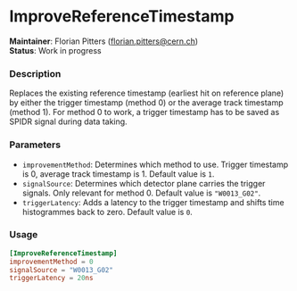 # ImproveReferenceTimestamp
**Maintainer**: Florian Pitters (<florian.pitters@cern.ch>)  
**Status**: Work in progress

### Description
Replaces the existing reference timestamp (earliest hit on reference plane) by either the trigger timestamp (method 0) or the average track timestamp (method 1). For method 0 to work, a trigger timestamp has to be saved as SPIDR signal during data taking.

### Parameters
* `improvementMethod`: Determines which method to use. Trigger timestamp is 0, average track timestamp is 1. Default value is `1`.
* `signalSource`: Determines which detector plane carries the trigger signals. Only relevant for method 0. Default value is `"W0013_G02"`.
* `triggerLatency`: Adds a latency to the trigger timestamp and shifts time histogrammes back to zero. Default value is `0`.

### Usage
```toml
[ImproveReferenceTimestamp]
improvementMethod = 0
signalSource = "W0013_G02"
triggerLatency = 20ns
```
